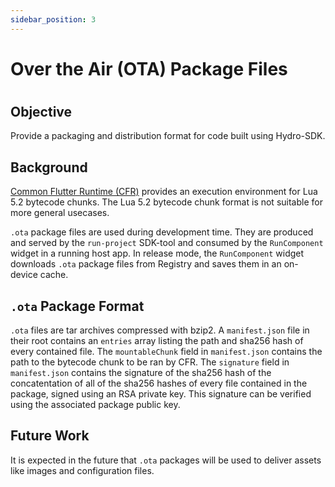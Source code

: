 ```yaml
---
sidebar_position: 3
---
```


# Over the Air (OTA) Package Files

#

## Objective
Provide a packaging and distribution format for code built using Hydro-SDK.

## Background
[Common Flutter Runtime (CFR)](https://hydro-sdk.io/docs/design-documents/cfr) provides an execution environment for Lua 5.2 bytecode chunks. The Lua 5.2 bytecode chunk format is not suitable for more general usecases.

`.ota` package files are used during development time. They are produced and served by the `run-project` SDK-tool and consumed by the `RunComponent` widget in a running host app. In release mode, the `RunComponent` widget downloads `.ota` package files from Registry and saves them in an on-device cache. 

## `.ota` Package Format
`.ota` files are tar archives compressed with bzip2. A `manifest.json` file in their root contains an `entries` array listing the path and sha256 hash of every contained file. The `mountableChunk` field in `manifest.json` contains the path to the bytecode chunk to be ran by CFR. The `signature` field in `manifest.json` contains the signature of the sha256 hash of the concatentation of all of the sha256 hashes of every file contained in the package, signed using an RSA private key. This signature can be verified using the associated package public key.

## Future Work
It is expected in the future that `.ota` packages will be used to deliver assets like images and configuration files.